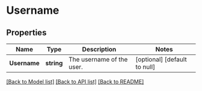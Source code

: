 # Username

## Properties
Name | Type | Description | Notes
------------ | ------------- | ------------- | -------------
**Username** | **string** | The username of the user. | [optional] [default to null]

[[Back to Model list]](../README.md#documentation-for-models) [[Back to API list]](../README.md#documentation-for-api-endpoints) [[Back to README]](../README.md)

